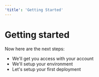```yaml
---
'title': 'Getting Started'
---
```


# Getting started

Now here are the next steps:

- We'll get you access with your account
- We'll setup your environment
- Let's setup your first deployment